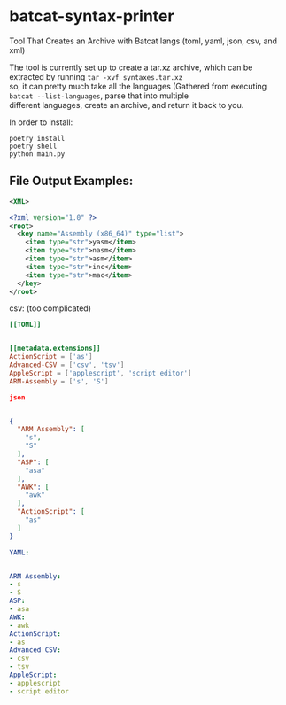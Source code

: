 # batcat-syntax-printer
Tool That Creates an Archive with Batcat langs (toml, yaml, json, csv, and xml)

The tool is currently set up to create a tar.xz archive, which can be extracted by running `tar -xvf syntaxes.tar.xz`<br>
so, it can pretty much take all the languages (Gathered from executing `batcat --list-languages`, parse that into multiple<br>
different languages, create an archive, and return it back to you.

In order to install:<br>
```assembly
poetry install
poetry shell
python main.py
```

## File Output Examples:<br>

```xml
<XML>

<?xml version="1.0" ?>
<root>
  <key name="Assembly (x86_64)" type="list">
    <item type="str">yasm</item>
    <item type="str">nasm</item>
    <item type="str">asm</item>
    <item type="str">inc</item>
    <item type="str">mac</item>
  </key>
</root>
```

csv: (too complicated)<br>

```toml
[[TOML]]


[[metadata.extensions]]
ActionScript = ['as']
Advanced-CSV = ['csv', 'tsv']
AppleScript = ['applescript', 'script editor']
ARM-Assembly = ['s', 'S']
```
```json
json


{
  "ARM Assembly": [
    "s",
    "S"
  ],
  "ASP": [
    "asa"
  ],
  "AWK": [
    "awk"
  ],
  "ActionScript": [
    "as"
  ]
}
```


```yaml
YAML:


ARM Assembly:
- s
- S
ASP:
- asa
AWK:
- awk
ActionScript:
- as
Advanced CSV:
- csv
- tsv
AppleScript:
- applescript
- script editor
```











